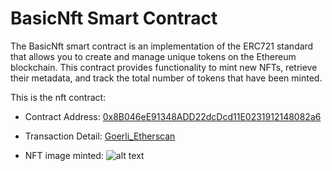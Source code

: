 # BasicNft Smart Contract
The BasicNft smart contract is an implementation of the ERC721 standard that allows you to create and manage unique tokens on the Ethereum blockchain. This contract provides functionality to mint new NFTs, retrieve their metadata, and track the total number of tokens that have been minted.

This is the nft contract:

- Contract Address: [0x8B046eE91348ADD22dcDcd11E0231912148082a6](https://goerli.etherscan.io/address/0x8B046eE91348ADD22dcDcd11E0231912148082a6)

- Transaction Detail: [Goerli_Etherscan](https://goerli.etherscan.io/tx/0x907851e088464b425af70a811097e4e62dac1bbdbc33b0baab6a5cdfceb32b6d)

- NFT image minted: 
![alt text](https://ipfs.io/ipfs/QmNnMVA74JU4kEjbzhFe4n1gtEJC85djDKG6zqP2QKUuqb?filename=Ninjatic.full.571768.jpg)
